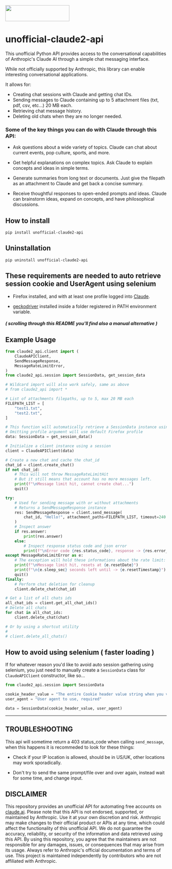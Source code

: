 <a href="https://www.buymeacoffee.com/st1vms"><img src="https://img.buymeacoffee.com/button-api/?text=1 Pizza Margherita&emoji=🍕&slug=st1vms&button_colour=0fa913&font_colour=ffffff&font_family=Bree&outline_colour=ffffff&coffee_colour=FFDD00" width="200" height="50" style="max-width:100%;"/></a>

# unofficial-claude2-api

This unofficial Python API provides access to the conversational capabilities of Anthropic's Claude AI through a simple chat messaging interface.

While not officially supported by Anthropic, this library can enable interesting conversational applications.

It allows for:
- Creating chat sessions with Claude and getting chat IDs.
- Sending messages to Claude containing up to 5 attachment files (txt, pdf, csv, etc...) 20 MB each.
- Retrieving chat message history.
- Deleting old chats when they are no longer needed.

### Some of the key things you can do with Claude through this API:

- Ask questions about a wide variety of topics. Claude can chat about current events, pop culture, sports,
and more.

- Get helpful explanations on complex topics. Ask Claude to explain concepts and ideas in simple terms.

- Generate summaries from long text or documents. Just give the filepath as an attachment to Claude and get back a concise summary.

- Receive thoughtful responses to open-ended prompts and ideas. Claude can brainstorm ideas, expand on concepts, and have philosophical discussions.


## How to install

```
pip install unofficial-claude2-api
```

## Uninstallation
```
pip uninstall unofficial-claude2-api
```


## These requirements are needed to auto retrieve session cookie and UserAgent using selenium

 - Firefox installed, and with at least one profile logged into [Claude](https://claude.ai/chats).

 - [geckodriver](https://github.com/mozilla/geckodriver/releases) installed inside a folder registered in PATH environment variable.

#### *( scrolling through this README you'll find also a manual alternative )*


## Example Usage

```python
from claude2_api.client import (
    ClaudeAPIClient,
    SendMessageResponse,
    MessageRateLimitError,
)
from claude2_api.session import SessionData, get_session_data

# Wildcard import will also work safely, same as above
# from claude2_api import *

# List of attachments filepaths, up to 5, max 20 MB each
FILEPATH_LIST = [
    "test1.txt",
    "test2.txt",
]

# This function will automatically retrieve a SessionData instance using selenium
# Omitting profile argument will use default Firefox profile
data: SessionData = get_session_data()

# Initialize a client instance using a session
client = ClaudeAPIClient(data)

# Create a new chat and cache the chat_id
chat_id = client.create_chat()
if not chat_id:
    # This will not throw MessageRateLimitHit
    # But it still means that account has no more messages left.
    print(f"\nMessage limit hit, cannot create chat...")
    quit()

try:
    # Used for sending message with or without attachments
    # Returns a SendMessageResponse instance
    res: SendMessageResponse = client.send_message(
        chat_id, "Hello!", attachment_paths=FILEPATH_LIST, timeout=240
    )
    # Inspect answer
    if res.answer:
        print(res.answer)
    else:
        # Inspect response status code and json error
        print(f"\nError code {res.status_code}, response -> {res.error_response}")
except MessageRateLimitError as e:
    # The exception will hold these informations about the rate limit:
    print(f"\nMessage limit hit, resets at {e.resetDate}")
    print(f"\n{e.sleep_sec} seconds left until -> {e.resetTimestamp}")
    quit()
finally:
    # Perform chat deletion for cleanup
    client.delete_chat(chat_id)

# Get a list of all chats ids
all_chat_ids = client.get_all_chat_ids()
# Delete all chats
for chat in all_chat_ids:
    client.delete_chat(chat)

# Or by using a shortcut utility
#
# client.delete_all_chats()
```

## How to avoid using selenium ( faster loading )
If for whatever reason you'd like to avoid auto session gathering using selenium,
you just need to manually create a `SessionData` class for `ClaudeAPIClient` constructor, like so...
```python
from claude2_api.session import SessionData

cookie_header_value = "The entire Cookie header value string when you visit https://claude.ai/chats"
user_agent = "User agent to use, required"

data = SessionData(cookie_header_value, user_agent)
```
______

## TROUBLESHOOTING

This api will sometime return a 403 status_code when calling `send_message`, when this happens it is recommeded to look for these things:
- Check if your IP location is allowed, should be in US/UK, other locations may work sporadically.

- Don't try to send the same prompt/file over and over again, instead wait for some time, and change input.


## DISCLAIMER

This repository provides an unofficial API for automating free accounts on [claude.ai](https://claude.ai/chats).
Please note that this API is not endorsed, supported, or maintained by Anthropic. Use it at your own discretion and risk. Anthropic may make changes to their official product or APIs at any time, which could affect the functionality of this unofficial API. We do not guarantee the accuracy, reliability, or security of the information and data retrieved using this API. By using this repository, you agree that the maintainers are not responsible for any damages, issues, or consequences that may arise from its usage. Always refer to Anthropic's official documentation and terms of use. This project is maintained independently by contributors who are not affiliated with Anthropic.
